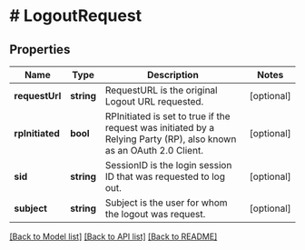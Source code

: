 # # LogoutRequest

## Properties

Name | Type | Description | Notes
------------ | ------------- | ------------- | -------------
**requestUrl** | **string** | RequestURL is the original Logout URL requested. | [optional] 
**rpInitiated** | **bool** | RPInitiated is set to true if the request was initiated by a Relying Party (RP), also known as an OAuth 2.0 Client. | [optional] 
**sid** | **string** | SessionID is the login session ID that was requested to log out. | [optional] 
**subject** | **string** | Subject is the user for whom the logout was request. | [optional] 

[[Back to Model list]](../../README.md#documentation-for-models) [[Back to API list]](../../README.md#documentation-for-api-endpoints) [[Back to README]](../../README.md)


